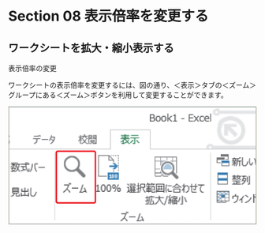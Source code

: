 # Section 08 表示倍率を変更する

## ワークシートを拡大・縮小表示する

表示倍率の変更

ワークシートの表示倍率を変更するには、図の通り、＜表示＞タブの＜ズーム＞グループにある＜ズーム＞ボタンを利用して変更することができます。

![](002.png)
